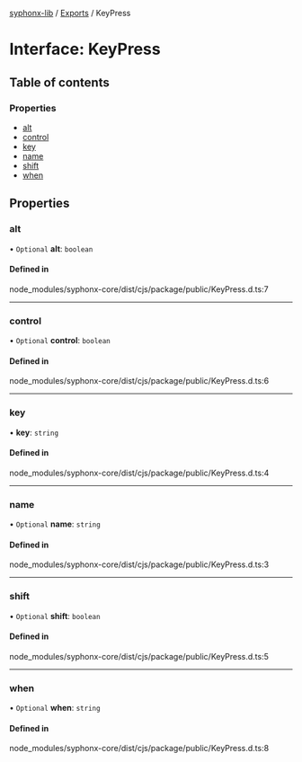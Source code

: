 [syphonx-lib](../README.md) / [Exports](../modules.md) / KeyPress

# Interface: KeyPress

## Table of contents

### Properties

- [alt](KeyPress.md#alt)
- [control](KeyPress.md#control)
- [key](KeyPress.md#key)
- [name](KeyPress.md#name)
- [shift](KeyPress.md#shift)
- [when](KeyPress.md#when)

## Properties

### alt

• `Optional` **alt**: `boolean`

#### Defined in

node_modules/syphonx-core/dist/cjs/package/public/KeyPress.d.ts:7

___

### control

• `Optional` **control**: `boolean`

#### Defined in

node_modules/syphonx-core/dist/cjs/package/public/KeyPress.d.ts:6

___

### key

• **key**: `string`

#### Defined in

node_modules/syphonx-core/dist/cjs/package/public/KeyPress.d.ts:4

___

### name

• `Optional` **name**: `string`

#### Defined in

node_modules/syphonx-core/dist/cjs/package/public/KeyPress.d.ts:3

___

### shift

• `Optional` **shift**: `boolean`

#### Defined in

node_modules/syphonx-core/dist/cjs/package/public/KeyPress.d.ts:5

___

### when

• `Optional` **when**: `string`

#### Defined in

node_modules/syphonx-core/dist/cjs/package/public/KeyPress.d.ts:8

